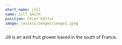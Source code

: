 ```yaml
---
short_name: jill
name: Jill Smith
position: Chief Editor
image: /assets/images/image1.jpeg
---
```


Jill is an avid fruit grower based in the south of France.
